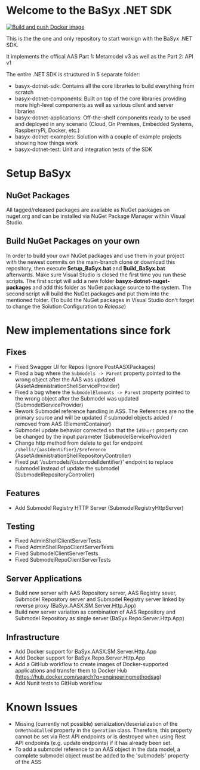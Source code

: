﻿# Welcome to the BaSyx .NET SDK

[![Build and push Docker image](https://github.com/fluid40/basyx-dotnet/actions/workflows/aasx-sm-server-docker-image.yml/badge.svg)](https://github.com/fluid40/basyx-dotnet/actions/workflows/aasx-sm-server-docker-image.yml)

This is the the one and only repository to start workign with the BaSyx .NET SDK.

It implements the offical AAS Part 1: Metamodel v3 as well as the Part 2: API v1

The entire .NET SDK is structured in 5 separate folder:
- basyx-dotnet-sdk: Contains all the core libraries to build everything from scratch
- basyx-dotnet-components: Built on top of the core libraries providing more high-level components as well as various client and server libraries
- basyx-dotnet-applications: Off-the-shelf components ready to be used and deployed in any scenario (Cloud, On Premises, Embedded Systems, RaspberryPi, Docker, etc.)
- basyx-dotnet-examples: Solution with a couple of example projects showing how things work
- basyx-dotnet-test: Unit and integration tests of the SDK

# Setup BaSyx

## NuGet Packages
All tagged/released packages are available as NuGet packages on nuget.org and can be installed via NuGet Package Manager within Visual Studio.

## Build NuGet Packages on your own
In order to build your own NuGet packages and use them in your project with the newest commits on the main-branch clone or download this repository, then execute **Setup_BaSyx.bat** and **Build_BaSyx.bat** afterwards. 
Make sure Visual Studio is closed the first time you run these scripts. The first script will add a new folder **basyx-dotnet-nuget-packages** and add this folder as NuGet package source to the system. The second script will build the NuGet packages and put them into the mentioned folder. (To build the NuGet packages in Visual Studio don't forget to change the Solution Configuration to *Release*)

# New implementations since fork
## Fixes
- Fixed Swagger UI for Repos (Ignore PostAASXPackages)
- Fixed a bug where the `Submodels -> Parent` property pointed to the wrong object after the AAS was updated (AssetAdministrationShellServiceProvider)
- Fixed a bug where the `SubmodelElements -> Parent` property pointed to the wrong object after the Submodel was updated (SubmodelServiceProvider)
- Rework Submodel reference handling in ASS. The References are no the primary source and will be updated if submodel objects added / removed from AAS (ElementContainer)
- Submodel update behavior corrected so that the `IdShort` property can be changed by the input parameter (SubmodelServiceProvider)
- Change http method from delete to get for endpoint `/shells/{aasIdentifier}/$reference` (AssetAdministrationShellRepositoryController)
- Fixed put '/submodels/{submodelIdentifier}' endpoint to replace submodel instead of update the submodel (SubmodelRepositoryController)

## Features
- Add Submodel Registry HTTP Server (SubmodelRegistryHttpServer)

## Testing
- Fixed AdminShellClientServerTests
- Fixed AdminShellRepoClientServerTests
- Fixed SubmodelClientServerTests
- Fixed SubmodelRepoClientServerTests

## Server Applications
- Build new server with AAS Repository server, AAS Registry sever, Submodel Repository server and Submodel Registry server linked by reverse proxy (BaSyx.AASX.SM.Server.Http.App)
- Build new server variation as combination of AAS Repository and Submodel Repository as single server (BaSyx.Repo.Server.Http.App)


## Infrastructure
- Add Docker support for BaSyx.AASX.SM.Server.Http.App
- Add Docker support for BaSyx.Repo.Server.Http.App
- Add a GitHub workflow to create images of Docker-supported applications and transfer them to Docker Hub (https://hub.docker.com/search?q=engineeringmethodsag)
- Add Nunit tests to GitHub workflow

# Known Issues
- Missing (currently not possible) serialization/deserialization of the `OnMethodCalled` property in the `Operation` class. Therefore, this property cannot be set via Rest API endpoints or is destroyed when using Rest API endpoints (e.g. update endpoints) if it has already been set.
- To add a submodel reference to an AAS object in the data model, a complete submodel object must be added to the 'submodels' property of the ASS